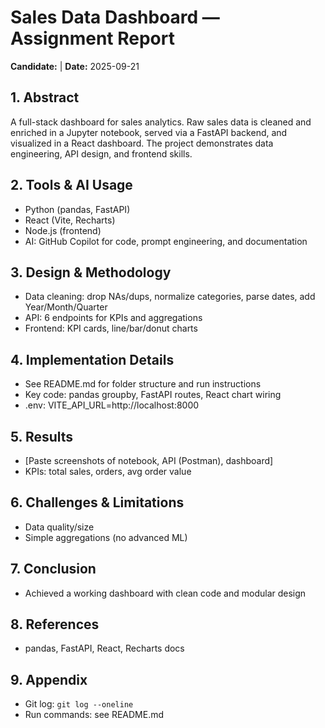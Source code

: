 # Sales Data Dashboard — Assignment Report
**Candidate:** <Your Name> | **Date:** 2025-09-21

## 1. Abstract
A full-stack dashboard for sales analytics. Raw sales data is cleaned and enriched in a Jupyter notebook, served via a FastAPI backend, and visualized in a React dashboard. The project demonstrates data engineering, API design, and frontend skills.

## 2. Tools & AI Usage
- Python (pandas, FastAPI)
- React (Vite, Recharts)
- Node.js (frontend)
- AI: GitHub Copilot for code, prompt engineering, and documentation

## 3. Design & Methodology
- Data cleaning: drop NAs/dups, normalize categories, parse dates, add Year/Month/Quarter
- API: 6 endpoints for KPIs and aggregations
- Frontend: KPI cards, line/bar/donut charts

## 4. Implementation Details
- See README.md for folder structure and run instructions
- Key code: pandas groupby, FastAPI routes, React chart wiring
- .env: VITE_API_URL=http://localhost:8000

## 5. Results
- [Paste screenshots of notebook, API (Postman), dashboard]
- KPIs: total sales, orders, avg order value

## 6. Challenges & Limitations
- Data quality/size
- Simple aggregations (no advanced ML)

## 7. Conclusion
- Achieved a working dashboard with clean code and modular design

## 8. References
- pandas, FastAPI, React, Recharts docs

## 9. Appendix
- Git log: `git log --oneline`
- Run commands: see README.md
